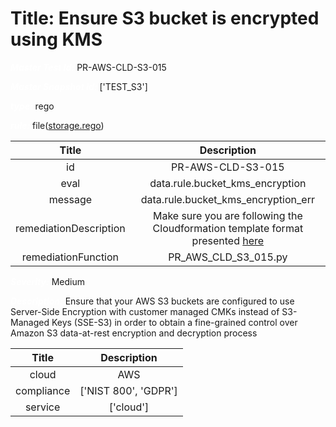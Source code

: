 



# Title: Ensure S3 bucket is encrypted using KMS


***<font color="white">Master Test Id:</font>*** PR-AWS-CLD-S3-015

***<font color="white">Master Snapshot Id:</font>*** ['TEST_S3']

***<font color="white">type:</font>*** rego

***<font color="white">rule:</font>*** file([storage.rego])  
  
  
  
  

|Title|Description|
| :---: | :---: |
|id|PR-AWS-CLD-S3-015|
|eval|data.rule.bucket_kms_encryption|
|message|data.rule.bucket_kms_encryption_err|
|remediationDescription|Make sure you are following the Cloudformation template format presented <a href='https://docs.aws.amazon.com/AWSCloudFormation/latest/UserGuide/aws-properties-s3-bucket-serversideencryptionbydefault.html#cfn-s3-bucket-serversideencryptionbydefault-ssealgorithm' target='_blank'>here</a>|
|remediationFunction|PR_AWS_CLD_S3_015.py|


***<font color="white">Severity:</font>*** Medium

***<font color="white">Description:</font>*** Ensure that your AWS S3 buckets are configured to use Server-Side Encryption with customer managed CMKs instead of S3-Managed Keys (SSE-S3) in order to obtain a fine-grained control over Amazon S3 data-at-rest encryption and decryption process  
  
  

|Title|Description|
| :---: | :---: |
|cloud|AWS|
|compliance|['NIST 800', 'GDPR']|
|service|['cloud']|



[storage.rego]: https://github.com/prancer-io/prancer-compliance-test/tree/master/aws/cloud/storage.rego
